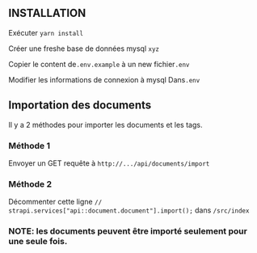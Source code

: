 ## INSTALLATION

Exécuter `yarn install`

Créer une freshe base de données mysql `xyz`

Copier le content de`.env.example` à un new fichier`.env`

Modifier les informations de connexion à mysql Dans`.env`

## Importation des documents

Il y a 2 méthodes pour importer les documents et les tags.

### Méthode 1
Envoyer un GET requête à `http://.../api/documents/import`

### Méthode 2
Décommenter cette ligne `// strapi.services["api::document.document"].import();` dans `/src/index` 

### NOTE: les documents peuvent être importé seulement pour une seule fois.
